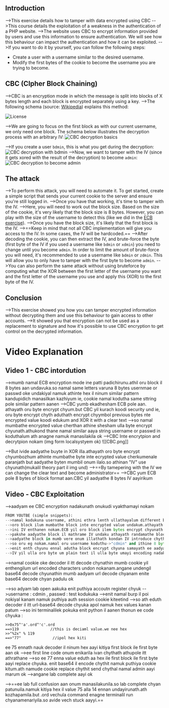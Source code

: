 ## Introduction
-->This exercise details how to tamper with data encrypted using CBC
-->This course details the exploitation of a weakness in the authentication of a PHP website.
-->The website uses CBC to encrypt information provided by users and use this information to ensure authentication. We will see how this behaviour can impact the authentication and how it can be exploited.
-->If you want to do it by yourself, you can follow the following steps:
-   Create a user with a username similar to the desired username.
-   Modify the first bytes of the cookie to become the username you are trying to become.

## CBC (CIpher Block Chaining)
-->CBC is an encryption mode in which the message is split into blocks of X bytes length and each block is encrypted separately using a key.
-->The following schema (source: [Wikipedia](http://en.wikipedia.org/wiki/Block_cipher_mode_of_operation)) explains this method:

![License](https://pentesterlab.com/cbc/CBC_encryption.png)

-->We are going to focus on the first block as with our current username, we only need one block. The schema below illustrates the decryption process with an arbitrary IV:
![CBC decryption basics](https://pentesterlab.com/cbc/cbc-1.png)

-->If you create a user `bdmin`, this is what you get during the decryption:![CBC decryption with bdmin](https://pentesterlab.com/cbc/cbc-2.png)
-->Now, we want to tamper with the IV (since it gets xored with the result of the decryption) to become `admin`:
![CBC decryption to become admin](https://pentesterlab.com/cbc/cbc-3.png)

## The attack
-->To perform this attack, you will need to automate it. To get started, create a simple script that sends your current cookie to the server and ensure you're still logged in.
-->Once you have that working, it's time to tamper with the IV.
-->Here, you will need to work out the block size. Based on the size of the cookie, it's very likely that the block size is 8 bytes. However, you can play with the size of the username to detect this (like we did in the [ECB exercise](https://pentesterlab.com/exercises/ecb/course)).
-->Once you have the block size, it's likely that the first block is the IV.
-->==Keep in mind that not all CBC implementation will give you access to the IV. In some cases, the IV will be hardcoded.==
-->After decoding the cookie, you can then extract the IV, and brute-force the byte (first byte of the IV if you used a username like `bdmin` or `xdmin`) you need to change until you become `admin`. In order to limit the amount of brute-force you will need, it's recommended to use a username like `bdmin` or `zdmin`. This will allow you to only have to tamper with the first byte to become `admin`.
-->You can also perform the same attack without using bruteforce by computing what the XOR between the first letter of the username you want and the first letter of the username you use and apply this (XOR) to the first byte of the IV.

## Conclusion
-->This exercise showed you how you can tamper encrypted information without decrypting them and use this behaviour to gain access to other accounts.
-->It showed you that encryption can not be used as a replacement to signature and how it's possible to use CBC encryption to get control on the decrypted information.

# Video Explanation
## Video 1 - CBC intordution
-->mumb namal ECB encryption mode ine patti padichirunu.athil oru block il 8 bytes aan undavuka.so namal same letters varuna 8 bytes usernmae or passwd oke undakiyal namuk athinte hex il ninum similar pattern kandupidich manasilkan kazhiyum ie, cookie namal kodutha same sttring pole similar pattern aanen
-->CBC yumb ekadhesham ECB pole aan. athayath oru byte encrypt chyum.but CBC yil kurach koodi security und ie, oru byte encrypt chyth aduthath encrypt chyymbol previous bytes nte encrypted value koodi edukum and XOR it with a clear text
-->so namal mumbathe encrypted value cherthan athine shesham ulla byte encrypt chyunath.athukond thane namal similar aaya string username or passwd in koduthalum ath anagne namuk manasilakila ok
-->CBC Inte encrytpion and decrytpion nokam (img form localsystyem ok)
![[CBC.png]]

-->But ivide aadyathe buyte in XOR illa.athayath oro byte encrypt chyumbozhum athinte mumbathe byte inte ecrypted value cherkumenale paranjath but aadyathe byten mumbil onum ilalo.so athinan "IV"  use chyunath(mukalil theory part il img und)
-->==By tamepering with the IV we can change the clear text and become administrator==
-->CBC yum ECB pole 8 bytes of block format aan.CBC yil aadyathe 8 bytes IV aayirikum


## Video - CBC Exploitation
-->aadyam ee CBC encryption nadakunath onukudi vyakthamayi nokam
```python
FROM YOUTBE (simple snippets):
-->namal kodukuna username, athini ethra lenth ullathayalum different blocks aayitan athine tharamthirikuka.ivide aa username(plaintext) ne 64 bit or 8 bytes aaki matum.ee oro 8 bytes um oru block aayi marum.
-->oro block ilum mumbathe block inte encrypted value undakum.athayath mumbath block il ninum undaya cipher text aan aduth block inte IV(Initialisation Vector).
-->ini IV enthanen nokam.ECB yil oro block ilem bytes encrypt chyunath independent aayitan.pine oro block um matu block umayi connection ila.so oru block angane thane remove chythal matu block in samshayam undakila.ennal CBC yil oro block intem koode matu block inte cipher text undakum.ee previous cipher text aan IV.ee cipher text koodi cherthan pthiya block ile plain text ine cipher text aaki matunath.
-->pakshe aadyathe block il mathrame IV undaku athayath randamathe block thott iv een parayilan thonunu just XOR matharame undaku 
-->aadyathe block in mumb vere onum illathath kondan IV introduce chythath.
-->so oru eg nokam.namal oru username koduthu->"cdmin" and ithine 8 bytes aaki.so aadythe 8 bytes il ee username(plain text) um pine athinte koode athe length(ie, 8 bytes) ulla oru random IV undakum.so ith randum koodi chernit eth AES use chyth (OR eth type encryption aanen vecha ath) key vech aadyathe cipher text undakunu.
-->enit enth chyunu ennal adutha block encrypt chyuna samayath ee aadyathe block il ninum undakiya cipher text koodi use chyunu angane encryption strong aakunu.athayath aadyathe block ile ciphertext um randamathe block ile ciphertext um mumb nadanapole oru mathmatical process vazhi encode chyunu.enit ath encrypt chyunu.so ingane chyunathkond thane oru block same aayirikila ok
-->IV yil ulla oro byte um plain text il ulla byte umayi encoding nadakunund.athin sheshaman encryption processilek pokunath.so namude first block ile palin text il cdmin enn undenkil aa c mati namuk a aakanam.athan namuk vendath.so IV yil ulla adyathe byte il namal change varuthanam.enit aa c kk corresponding aaya value mati a kk corresponding aaya hex number idanam ok apol cdmin enna username mati cookieyil admin enn namuk correct name koduth admin aayi impersonate chyan patu ok
```

-->namal cookie oke decoder il itt decode chynathin mumb cookie yil enthengilum url encoded characters undon nokanam.angane undengil base64 decode chyunathin mumb aadyam url decode chyanam enite base64 decode chyan padulu ok

-->so adyam lab open aakuka enit puthiya accoutn register chyuk
-->username : cdmin , passwd : test kodukuka
-->enit namal burp il poi nokiyal kanam namuk puthiya auth session cookie kiteetind
-->so ath eduth decoder il itt url-base64 decode chyuka apol namuk hex values kanan patum
-->so ini terminalilek pokuka enit python il aanen thonun ee code chyuka :
```
>>0x75^'a'.ord^'c'.ord
==>119              //this is deciaml value.we nee hex
>>"%2x" % 119
==>"77"              //ipol hex kiti
```
ee 75 ennath nauk decoder il ninum hex aayi kitiya first block ile first byte aan ok
-->ee first line code onum enikarila ivan chythath athupole itt athrathane
-->so ee 77 enna value eduth aa hex ile first block ile first byte aayi replace chyuka. enit base64 il encode chythit namuk puthiya cookie kitum.ath namude cookie replace chythit send chythal namal admin aayi marum ok
-->angane lab complete aayi ok

-->==ee lab full confusion aan onum manasilakunila.so lab complete chyan patunuila.namuk kitiya hex il value 75 alla 14 ennan undayirunath.ath kozhapamila.but .ord vechula command enagne terminalil run chyanamenariyila.so avide vech stuck aayyi.==
